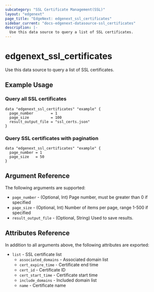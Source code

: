 ```yaml
---
subcategory: "SSL Certificate Management(SSL)"
layout: "edgenext"
page_title: "EdgeNext: edgenext_ssl_certificates"
sidebar_current: "docs-edgenext-datasource-ssl_certificates"
description: |-
  Use this data source to query a list of SSL certificates.
---
```


# edgenext_ssl_certificates

Use this data source to query a list of SSL certificates.

## Example Usage

### Query all SSL certificates

```hcl
data "edgenext_ssl_certificates" "example" {
  page_number        = 1
  page_size          = 100
  result_output_file = "ssl_certs.json"
}
```

### Query SSL certificates with pagination

```hcl
data "edgenext_ssl_certificates" "example" {
  page_number = 1
  page_size   = 50
}
```

## Argument Reference

The following arguments are supported:

* `page_number` - (Optional, Int) Page number, must be greater than 0 if specified
* `page_size` - (Optional, Int) Number of items per page, range 1-500 if specified
* `result_output_file` - (Optional, String) Used to save results.

## Attributes Reference

In addition to all arguments above, the following attributes are exported:

* `list` - SSL certificate list
  * `associated_domains` - Associated domain list
  * `cert_expire_time` - Certificate end time
  * `cert_id` - Certificate ID
  * `cert_start_time` - Certificate start time
  * `include_domains` - Included domain list
  * `name` - Certificate name


